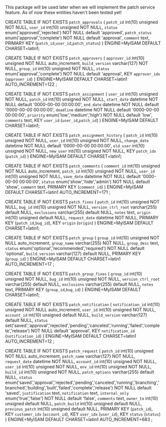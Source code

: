 This package will be used later when we will implement the patch service feature.
As of now these entities haven't been tested yet!

CREATE TABLE IF NOT EXISTS `patch_approvals` (
  `patch_id` int(10) unsigned NOT NULL,
  `user_id` int(10) unsigned NOT NULL,
  `status` enum('approved','rejected') NOT NULL default 'approved',
  `patch_status` enum('approval','complete') NOT NULL default 'approval',
  `comment` text,
  PRIMARY KEY  (`patch_id`,`user_id`,`patch_status`)
) ENGINE=MyISAM DEFAULT CHARSET=latin1;

CREATE TABLE IF NOT EXISTS `patch_approvers` (
  `approver_id` int(10) unsigned NOT NULL auto_increment,
  `build_version` varchar(127) NOT NULL,
  `group_id` int(10) unsigned NOT NULL,
  `status` enum('approval','complete') NOT NULL default 'approval',
  KEY `approver_idx` (`approver_id`)
) ENGINE=MyISAM  DEFAULT CHARSET=latin1 AUTO_INCREMENT=122 ;

CREATE TABLE IF NOT EXISTS `patch_assignment` (
  `user_id` int(10) unsigned NOT NULL,
  `patch_id` int(10) unsigned NOT NULL,
  `start_date` datetime NOT NULL default '0000-00-00 00:00:00',
  `end_date` datetime NOT NULL default '0000-00-00 00:00:00',
  `deadline` datetime NOT NULL default '0000-00-00 00:00:00',
  `priority` enum('low','medium','high') NOT NULL default 'low',
  `comments` text,
  KEY `user_id` (`user_id`,`patch_id`)
) ENGINE=MyISAM DEFAULT CHARSET=latin1;

CREATE TABLE IF NOT EXISTS `patch_assignment_history` (
  `patch_id` int(10) unsigned NOT NULL,
  `user_id` int(10) unsigned NOT NULL,
  `change_date` datetime NOT NULL default '0000-00-00 00:00:00',
  `old_user` int(10) unsigned NOT NULL,
  `new_user` int(10) unsigned NOT NULL,
  KEY `patch_idx` (`patch_id`)
) ENGINE=MyISAM DEFAULT CHARSET=latin1;

CREATE TABLE IF NOT EXISTS `patch_comments` (
  `comment_id` int(10) unsigned NOT NULL auto_increment,
  `patch_id` int(10) unsigned NOT NULL,
  `user_id` int(10) unsigned NOT NULL,
  `save_date` datetime NOT NULL default '0000-00-00 00:00:00',
  `status` enum('show','hide','admin') NOT NULL default 'show',
  `comment` text,
  PRIMARY KEY  (`comment_id`)
) ENGINE=MyISAM  DEFAULT CHARSET=latin1 AUTO_INCREMENT=171 ;

CREATE TABLE IF NOT EXISTS `patch_fixes` (
  `patch_id` int(10) unsigned NOT NULL,
  `bug_id` int(10) unsigned NOT NULL,
  `version_ctrl_root` varchar(255) default NULL,
  `exclusions` varchar(255) default NULL,
  `notes` text,
  `origin` int(10) unsigned default NULL,
  `request_date` datetime NOT NULL,
  PRIMARY KEY  (`patch_id`,`bug_id`),
  KEY `origin` (`origin`)
) ENGINE=MyISAM DEFAULT CHARSET=latin1;

CREATE TABLE IF NOT EXISTS `patch_group` (
  `group_id` int(10) unsigned NOT NULL auto_increment,
  `group_name` varchar(255) NOT NULL,
  `group_desc` text,
  `status` enum('optional','recommended','required') NOT NULL default 'optional',
  `build_version` varchar(127) default NULL,
  PRIMARY KEY  (`group_id`)
) ENGINE=MyISAM  DEFAULT CHARSET=latin1 AUTO_INCREMENT=17 ;

CREATE TABLE IF NOT EXISTS `patch_group_fixes` (
  `group_id` int(10) unsigned NOT NULL,
  `bug_id` int(10) unsigned NOT NULL,
  `version_ctrl_root` varchar(255) default NULL,
  `exclusions` varchar(255) default NULL,
  `notes` text,
  PRIMARY KEY  (`group_id`,`bug_id`)
) ENGINE=MyISAM DEFAULT CHARSET=latin1;

CREATE TABLE IF NOT EXISTS `patch_notification` (
  `notification_id` int(10) unsigned NOT NULL auto_increment,
  `user_id` int(10) unsigned NOT NULL,
  `account_id` int(10) unsigned default NULL,
  `build_version` varchar(127) default NULL,
  `status` set('saved','approval','rejected','pending','canceled','running','failed','complete','release') NOT NULL default 'approval',
  KEY `notification_id` (`notification_id`)
) ENGINE=MyISAM  DEFAULT CHARSET=latin1 AUTO_INCREMENT=12 ;

CREATE TABLE IF NOT EXISTS `patch_request` (
  `patch_id` int(10) unsigned NOT NULL auto_increment,
  `patch_name` varchar(127) NOT NULL,
  `request_date` datetime NOT NULL,
  `account_id` int(10) unsigned NOT NULL,
  `user_id` int(10) unsigned NOT NULL,
  `env_id` int(10) unsigned NOT NULL,
  `build_id` int(10) unsigned NOT NULL,
  `patch_options` varchar(255) default NULL,
  `status` enum('saved','approval','rejected','pending','canceled','running','branching','branched','building','built','failed','complete','release') NOT NULL default 'saved',
  `justification` text,
  `notification` text,
  `internal_only` enum('true','false') NOT NULL default 'false',
  `comments` text,
  `owner_to` int(10) unsigned default NULL,
  `patch_build` int(10) unsigned default NULL,
  `previous_patch` int(10) unsigned default NULL,
  PRIMARY KEY  (`patch_id`),
  KEY `customer_idx` (`account_id`),
  KEY `user_idx` (`user_id`),
  KEY `status` (`status`)
) ENGINE=MyISAM  DEFAULT CHARSET=latin1 AUTO_INCREMENT=683 ;